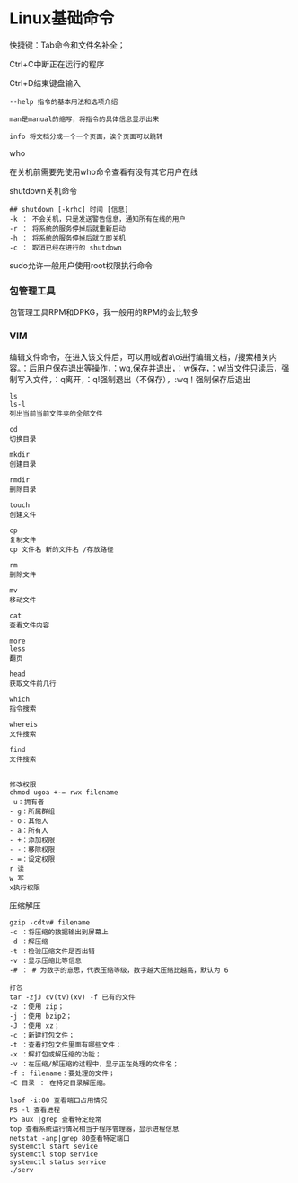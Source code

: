 # Linux基础命令

快捷键：Tab命令和文件名补全；

Ctrl+C中断正在运行的程序

Ctrl+D结束键盘输入

```
--help 指令的基本用法和选项介绍
```

```
man是manual的缩写，将指令的具体信息显示出来
```

```
info 将文档分成一个一个页面，诶个页面可以跳转
```

who

在关机前需要先使用who命令查看有没有其它用户在线

shutdown关机命令

```mysql
## shutdown [-krhc] 时间 [信息]
-k ： 不会关机，只是发送警告信息，通知所有在线的用户
-r ： 将系统的服务停掉后就重新启动
-h ： 将系统的服务停掉后就立即关机
-c ： 取消已经在进行的 shutdown
```



sudo允许一般用户使用root权限执行命令

### 包管理工具

包管理工具RPM和DPKG，我一般用的RPM的会比较多

### VIM

编辑文件命令，在进入该文件后，可以用i或者a\o进行编辑文档，/搜索相关内容。：后用户保存退出等操作，：wq,保存并退出，：w保存，：w!当文件只读后，强制写入文件，：q离开，：q!强制退出（不保存），:wq！强制保存后退出

```
ls 
ls-l
列出当前当前文件夹的全部文件

cd 
切换目录

mkdir
创建目录

rmdir
删除目录

touch
创建文件

cp
复制文件
cp 文件名 新的文件名 /存放路径

rm 
删除文件

mv 
移动文件

cat
查看文件内容

more
less
翻页

head
获取文件前几行

which
指令搜索

whereis
文件搜索

find
文件搜索


```

```
修改权限
chmod ugoa +-= rwx filename
 u：拥有者
- g：所属群组
- o：其他人
- a：所有人
- +：添加权限
- -：移除权限
- =：设定权限
r 读
w 写
x执行权限
```

压缩解压

```
gzip -cdtv# filename
-c ：将压缩的数据输出到屏幕上
-d ：解压缩
-t ：检验压缩文件是否出错
-v ：显示压缩比等信息
-# ： # 为数字的意思，代表压缩等级，数字越大压缩比越高，默认为 6

打包
tar -zjJ cv(tv)(xv) -f 已有的文件
-z ：使用 zip；
-j ：使用 bzip2；
-J ：使用 xz；
-c ：新建打包文件；
-t ：查看打包文件里面有哪些文件；
-x ：解打包或解压缩的功能；
-v ：在压缩/解压缩的过程中，显示正在处理的文件名；
-f : filename：要处理的文件；
-C 目录 ： 在特定目录解压缩。
```

```
lsof -i:80 查看端口占用情况
PS -l 查看进程
PS aux |grep 查看特定经常
top 查看系统运行情况相当于程序管理器，显示进程信息
netstat -anp|grep 80查看特定端口
systemctl start sevice
systemctl stop service
systemctl status service
./serv
```

